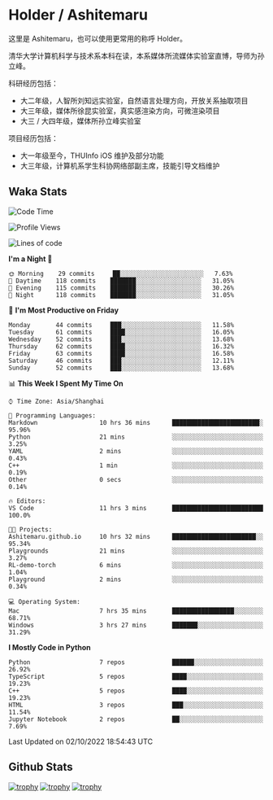 # Holder / Ashitemaru

这里是 Ashitemaru，也可以使用更常用的称呼 Holder。

清华大学计算机科学与技术系本科在读，本系媒体所流媒体实验室直博，导师为孙立峰。

科研经历包括：

- 大二年级，人智所刘知远实验室，自然语言处理方向，开放关系抽取项目
- 大三年级，媒体所徐昆实验室，真实感渲染方向，可微渲染项目
- 大三 / 大四年级，媒体所孙立峰实验室

项目经历包括：

- 大一年级至今，THUInfo iOS 维护及部分功能
- 大三年级，计算机系学生科协网络部副主席，技能引导文档维护

## Waka Stats

<!--START_SECTION:waka-->
![Code Time](http://img.shields.io/badge/Code%20Time-26%20hrs%2026%20mins-blue)

![Profile Views](http://img.shields.io/badge/Profile%20Views-33-blue)

![Lines of code](https://img.shields.io/badge/From%20Hello%20World%20I%27ve%20Written-318%20Thousand%20lines%20of%20code-blue)

**I'm a Night 🦉** 

```text
🌞 Morning    29 commits     ██░░░░░░░░░░░░░░░░░░░░░░░   7.63% 
🌆 Daytime    118 commits    ███████░░░░░░░░░░░░░░░░░░   31.05% 
🌃 Evening    115 commits    ███████░░░░░░░░░░░░░░░░░░   30.26% 
🌙 Night      118 commits    ███████░░░░░░░░░░░░░░░░░░   31.05%

```
📅 **I'm Most Productive on Friday** 

```text
Monday       44 commits     ███░░░░░░░░░░░░░░░░░░░░░░   11.58% 
Tuesday      61 commits     ████░░░░░░░░░░░░░░░░░░░░░   16.05% 
Wednesday    52 commits     ███░░░░░░░░░░░░░░░░░░░░░░   13.68% 
Thursday     62 commits     ████░░░░░░░░░░░░░░░░░░░░░   16.32% 
Friday       63 commits     ████░░░░░░░░░░░░░░░░░░░░░   16.58% 
Saturday     46 commits     ███░░░░░░░░░░░░░░░░░░░░░░   12.11% 
Sunday       52 commits     ███░░░░░░░░░░░░░░░░░░░░░░   13.68%

```


📊 **This Week I Spent My Time On** 

```text
⌚︎ Time Zone: Asia/Shanghai

💬 Programming Languages: 
Markdown                 10 hrs 36 mins      ████████████████████████░   95.96% 
Python                   21 mins             ░░░░░░░░░░░░░░░░░░░░░░░░░   3.25% 
YAML                     2 mins              ░░░░░░░░░░░░░░░░░░░░░░░░░   0.43% 
C++                      1 min               ░░░░░░░░░░░░░░░░░░░░░░░░░   0.19% 
Other                    0 secs              ░░░░░░░░░░░░░░░░░░░░░░░░░   0.14%

🔥 Editors: 
VS Code                  11 hrs 3 mins       █████████████████████████   100.0%

🐱‍💻 Projects: 
Ashitemaru.github.io     10 hrs 32 mins      ███████████████████████░░   95.34% 
Playgrounds              21 mins             ░░░░░░░░░░░░░░░░░░░░░░░░░   3.27% 
RL-demo-torch            6 mins              ░░░░░░░░░░░░░░░░░░░░░░░░░   1.04% 
Playground               2 mins              ░░░░░░░░░░░░░░░░░░░░░░░░░   0.34%

💻 Operating System: 
Mac                      7 hrs 35 mins       █████████████████░░░░░░░░   68.71% 
Windows                  3 hrs 27 mins       ███████░░░░░░░░░░░░░░░░░░   31.29%

```

**I Mostly Code in Python** 

```text
Python                   7 repos             ██████░░░░░░░░░░░░░░░░░░░   26.92% 
TypeScript               5 repos             ████░░░░░░░░░░░░░░░░░░░░░   19.23% 
C++                      5 repos             ████░░░░░░░░░░░░░░░░░░░░░   19.23% 
HTML                     3 repos             ███░░░░░░░░░░░░░░░░░░░░░░   11.54% 
Jupyter Notebook         2 repos             ██░░░░░░░░░░░░░░░░░░░░░░░   7.69%

```



 Last Updated on 02/10/2022 18:54:43 UTC
<!--END_SECTION:waka-->

## Github Stats

[![trophy](https://github-profile-trophy.vercel.app/?username=Ashitemaru&column=7)](https://github.com/Ashitemaru)
[![trophy](https://github-readme-stats.vercel.app/api?username=Ashitemaru&show_icons=true&include_all_commits=true)](https://github.com/Ashitemaru)
[![trophy](https://github-readme-stats.vercel.app/api/top-langs/?username=Ashitemaru&layout=compact)](https://github.com/Ashitemaru)

<!--
**Ashitemaru/Ashitemaru** is a ✨ _special_ ✨ repository because its `README.md` (this file) appears on your GitHub profile.

Here are some ideas to get you started:

- 🔭 I’m currently working on ...
- 🌱 I’m currently learning ...
- 👯 I’m looking to collaborate on ...
- 🤔 I’m looking for help with ...
- 💬 Ask me about ...
- 📫 How to reach me: ...
- 😄 Pronouns: ...
- ⚡ Fun fact: ...
-->
